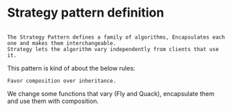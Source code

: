 # Strategy pattern definition
```

The Strategy Pattern defines a family of algorithms, Encapsulates each one and makes them interchangeable.
Strategy lets the algorithm vary independently from clients that use it.

```
This pattern is kind of about the below rules:

`Favor composition over inheritance.`

We change some functions that vary (Fly and Quack), encapsulate them and use them with composition.